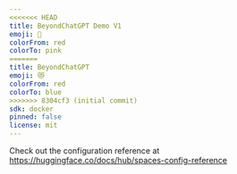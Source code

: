 ```yaml
---
<<<<<<< HEAD
title: BeyondChatGPT Demo V1
emoji: 🦀
colorFrom: red
colorTo: pink
=======
title: BeyondChatGPT
emoji: 😻
colorFrom: red
colorTo: blue
>>>>>>> 8304cf3 (initial commit)
sdk: docker
pinned: false
license: mit
---
```


Check out the configuration reference at https://huggingface.co/docs/hub/spaces-config-reference
